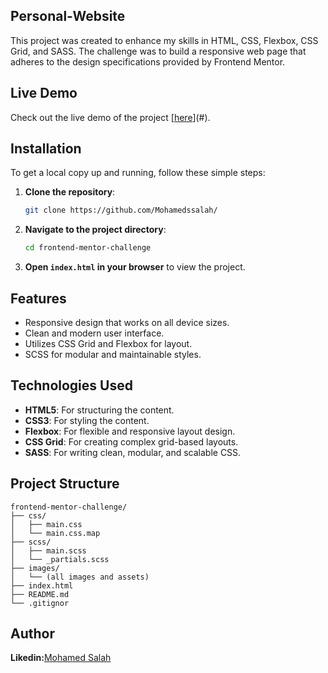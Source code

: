 ## Personal-Website
 This project was created to enhance my skills in HTML, CSS, Flexbox, CSS Grid, and SASS. The challenge was to build a responsive web page that adheres to the design specifications provided by Frontend Mentor.

## Live Demo

Check out the live demo of the project [[here](https://mohamedssalah.github.io/Personal-website/)](#).
## Installation

To get a local copy up and running, follow these simple steps:

1. **Clone the repository**:
    ```bash
    git clone https://github.com/Mohamedssalah/
    ```

2. **Navigate to the project directory**:
    ```bash
    cd frontend-mentor-challenge
    ```

3. **Open `index.html` in your browser** to view the project.

## Features

- Responsive design that works on all device sizes.
- Clean and modern user interface.
- Utilizes CSS Grid and Flexbox for layout.
- SCSS for modular and maintainable styles.

## Technologies Used

- **HTML5**: For structuring the content.
- **CSS3**: For styling the content.
- **Flexbox**: For flexible and responsive layout design.
- **CSS Grid**: For creating complex grid-based layouts.
- **SASS**: For writing clean, modular, and scalable CSS.

## Project Structure

```plaintext
frontend-mentor-challenge/
├── css/
│   ├── main.css
│   └── main.css.map
├── scss/
│   ├── main.scss
│   └── _partials.scss
├── images/
│   └── (all images and assets)
├── index.html
├── README.md
└── .gitignor
```

## Author
**Likedin:**[Mohamed Salah](https://www.linkedin.com/in/moahamed-salah-43b270307?utm_source=share&utm_campaign=share_via&utm_content=profile&utm_medium=android_app)
